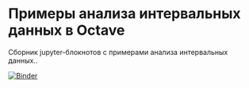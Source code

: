 # Примеры анализа интервальных данных в Octave

Сборник jupyter-блокнотов с примерами анализа интервальных данных..

[![Binder](https://mybinder.org/badge_logo.svg)](https://mybinder.org/v2/gh/szhilin/binder-box-octave/master?urlpath=git-pull?repo=https://github.com/szhilin/octave-interval-examples&urlpath=tree/octave-interval-examples/index.ipynb)
